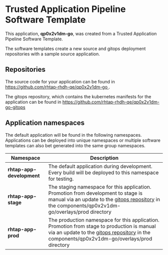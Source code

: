 # Trusted Application Pipeline Software Template

This application, **qp0x2v1dm-go**, was created from a Trusted Application Pipeline Software Template.

The software templates create a new source and gitops deployment repositories with a sample source application. 

## Repositories

The source code for your application can be found in [https://github.com/rhtap-rhdh-qe/qp0x2v1dm-go ](https://github.com/rhtap-rhdh-qe/qp0x2v1dm-go ).
 
The gitops repository, which contains the kubernetes manifests for the application can be found in 
[https://github.com/rhtap-rhdh-qe/qp0x2v1dm-go-gitops ](https://github.com/rhtap-rhdh-qe/qp0x2v1dm-go-gitops ) 

## Application namespaces 

The default application will be found in the following namespaces. Applications can be deployed into unique namespaces or multiple software templates can also bet generated into the same group namespaces.  

|  Namespace   |  Description   |  
| -------- | -------- |   
| **rhtap-app-development** | The default application during development. Every build will be deployed to this namespace for testing. | 
| **rhtap-app-stage** | The staging namespace for this application. Promotion from development to stage is manual via an update to the [gitops repository](https://github.com/rhtap-rhdh-qe/qp0x2v1dm-go-gitops ) in the components/qp0x2v1dm-go/overlays/prod directory |  
| **rhtap-app-prod** | The production namespace for this application. Promotion from stage to production is manual via an update to the [gitops repository](https://github.com/rhtap-rhdh-qe/qp0x2v1dm-go-gitops ) in the components/qp0x2v1dm-go/overlays/prod directory | 